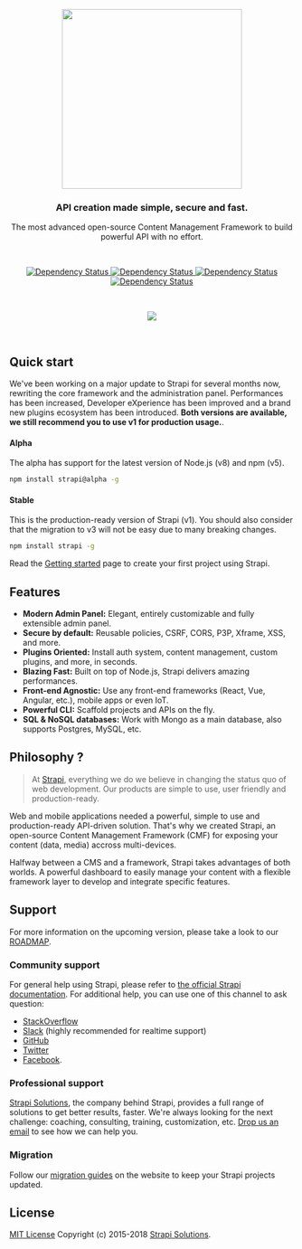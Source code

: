 <p align="center"><img src="https://blog.strapi.io/content/images/2017/10/logo.png" width="318px" /></p>
<h3 align="center">API creation made simple, secure and fast.</h3>
<p align="center">The most advanced open-source Content Management Framework to build powerful API with no effort.</p>
<br />
<p align="center">
  <a href="https://www.npmjs.org/package/strapi">
    <img src="https://img.shields.io/npm/v/strapi.svg" alt="Dependency Status" />
  </a>
  <a href="https://www.npmjs.org/package/strapi">
    <img src="https://img.shields.io/npm/dm/strapi.svg" alt="Dependency Status" />
  </a>
  <a href="https://travis-ci.org/strapi/strapi">
    <img src="https://travis-ci.org/strapi/strapi.svg?branch=master" alt="Dependency Status" />
  </a>
  <a href="http://slack.strapi.io">
    <img src="http://strapi-slack.herokuapp.com/badge.svg" alt="Dependency Status" />
  </a>
</p>

<br>

<p align="center"><img src="https://blog.strapi.io/content/images/2017/10/Github-Preview.png" /></p>

<br>

## Quick start

We've been working on a major update to Strapi for several months now, rewriting the core framework and the administration panel. Performances has been increased, Developer eXperience has been improved and a brand new plugins
ecosystem has been introduced. **Both versions are available, we still recommend you to use v1 for production usage.**.

#### Alpha

The alpha has support for the latest version of Node.js (v8) and npm (v5).
```bash
npm install strapi@alpha -g
```

#### Stable
This is the production-ready version of Strapi (v1). You should also consider that the migration to v3 will not be easy due to many breaking changes.
```bash
npm install strapi -g
```

Read the [Getting started](https://strapi.io/documentation/getting-started/quick-start.html) page to create your first project using Strapi.

## Features

- **Modern Admin Panel:**
  Elegant, entirely customizable and fully extensible admin panel.
- **Secure by default:** Reusable policies, CSRF, CORS, P3P, Xframe, XSS, and more.
- **Plugins Oriented:** Install auth system, content management, custom plugins, and more, in seconds.
- **Blazing Fast:** Built on top of Node.js, Strapi delivers amazing performances.
- **Front-end Agnostic:** Use any front-end frameworks (React, Vue, Angular, etc.), mobile apps or even IoT.
- **Powerful CLI:** Scaffold projects and APIs on the fly.
- **SQL & NoSQL databases:** Work with Mongo as a main database, also supports Postgres, MySQL, etc.

## Philosophy ?

> At [Strapi](https://strapi.io), everything we do we believe in changing the status quo of web development. Our products are simple to use, user friendly and production-ready.

Web and mobile applications needed a powerful, simple to use and production-ready API-driven solution. That's why we created Strapi, an open-source Content Management Framework (CMF) for exposing your content (data, media) accross multi-devices.

Halfway between a CMS and a framework, Strapi takes advantages of both worlds. A powerful dashboard to easily manage your content with a flexible framework layer to develop and integrate specific features.

## Support

For more information on the upcoming version, please take a look to our [ROADMAP](ROADMAP.md).

### Community support

For general help using Strapi, please refer to [the official Strapi documentation](https://strapi.io/documentation/). For additional help, you can use one of this channel to ask question:

- [StackOverflow](http://stackoverflow.com/questions/tagged/strapi)
- [Slack](http://slack.strapi.io) (highly recommended for realtime support)
- [GitHub](https://github.com/strapi/strapi)
- [Twitter](https://twitter.com/strapijs)
- [Facebook](https://www.facebook.com/Strapi-616063331867161).

### Professional support

[Strapi Solutions](https://strapi.io), the company behind Strapi, provides a full range of solutions to get better results, faster. We're always looking for the next challenge: coaching, consulting, training, customization, etc. [Drop us an email](mailto:support@strapi.io) to see how we can help you.

### Migration

Follow our [migration guides](https://strapi.io/documentation/migration/migration-guide.html) on the website to keep your Strapi projects updated.

## License

[MIT License](LICENSE.md) Copyright (c) 2015-2018 [Strapi Solutions](https://strapi.io/).
